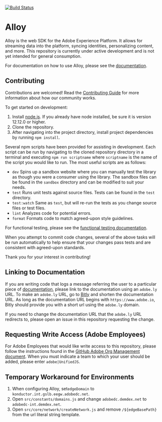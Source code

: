 [![Build Status](https://travis-ci.org/adobe/alloy.svg?branch=master)](https://travis-ci.org/adobe/alloy)

# Alloy

Alloy is the web SDK for the Adobe Experience Platform. It allows for streaming data into the platform, syncing identities, personalizing content, and more. This repository is currently under active development and is not yet intended for general consumption.

For documentation on how to use Alloy, please see the [documentation](https://adobe.ly/36dGGp6).

## Contributing

Contributions are welcomed! Read the [Contributing Guide](.github/CONTRIBUTING.md) for more information about how our community works.

To get started on development:

1. Install [node.js](https://nodejs.org/). If you already have node installed, be sure it is version 12.12.0 or higher.
1. Clone the repository.
1. After navigating into the project directory, install project dependencies by running `npm install`.

Several npm scripts have been provided for assisting in development. Each script can be run by navigating to the cloned repository directory in a terminal and executing `npm run scriptname` where `scriptname` is the name of the script you would like to run. The most useful scripts are as follows:

* `dev` Spins up a sandbox website where you can manually test the library as though you were a consumer using the library. The sandbox files can be found in the `sandbox` directory and can be modified to suit your needs.
* `test` Runs unit tests against source files. Tests can be found in the `test` directory.
* `test:watch` Same as `test`, but will re-run the tests as you change source files or test files.
* `lint` Analyzes code for potential errors.
* `format` Formats code to match agreed-upon style guidelines.

For functional testing, please see the [functional testing documentation](test/docs/alloy_qe_func.png).

When you attempt to commit code changes, several of the above tasks will be run automatically to help ensure that your changes pass tests and are consistent with agreed-upon standards.

Thank you for your interest in contributing!

## Linking to Documentation

If you are writing code that logs a message referring the user to a particular piece of [documentation](https://adobe.ly/36dGGp6), please link to the documentation using an `adobe.ly` URL. To make an `adobe.ly` URL, go to [Bitly](https://bitly.com/) and shorten the documentation URL. As long as the documentation URL begins with `https://www.adobe.io`, Bitly should provide you with a short url using the `adobe.ly` domain.

If you need to change the documentation URL that the `adobe.ly` URL redirects to, please open an issue in this repository requesting the change. 

## Requesting Write Access (Adobe Employees)

For Adobe Employees that would like write access to this repository, please follow the instructions found in the [GitHub Adobe Org Management document](https://git.corp.adobe.com/OpenSourceAdvisoryBoard/handbook/blob/master/GitHub-Adobe-Org-Management.md#request-access-to-our-adobe-github-org). When you must indicate a team to which your user should be added, please enter `adobe|UnifiedJS`.

## Temporary Workaround for Environments

1. When configuring Alloy, set`edgeDomain` to `konductor.int.gslb.eegw.adobedc.net`.
2. Open `src/constants/domains.js` and change `adobedc.demdex.net` to `adobedc-int.demdex.net`.
3. Open `src/core/network/createNetwork.js` and remove `/${edgeBasePath}` from the url literal string template.
